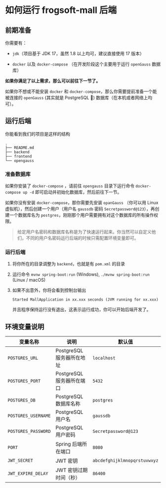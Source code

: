 # 如何运行 frogsoft-mall 后端

## 前期准备

你需要有：

- `jdk`（项目基于 JDK 17，虽然 1.8 以上均可，建议直接使用 17 版本）

- `docker` 以及 `docker-compose` （在开发阶段这个主要用于运行 `openGauss` 数据库）

**如果你满足了以上需求，那么可以前往下一节了。**

如果你不想或不能安装 `docker` 和 `docker-compose`，那么你需要提前准备一个能被连接的 `openGauss` (其实就是 PostgreSQL 🤫) 数据库（在本机或者网络上均可）。

## 运行后端

你能看到我们的项目是这样的结构

```
.
├── README.md
├── backend
├── frontend
└── opengauss
```

### 准备数据库

如果你安装了 `docker-compose` ，请前往 `opengauss` 目录下运行命令 `docker-compose up -d` 即可启动并初始化数据库，然后前往下一节。

如果你没有安装 `docker-compose`，那你需要先安装 `opanGauss` （你可以用 Linux 虚拟机），然后创建一个用户（用户名 `gaussdb` 密码 `Secretpassword@123`），再创建一个数据库名为 `postgres`，刚刚那个用户需要拥有对这个数据库的所有操作权限。

> 给定用户名密码和数据库名称是为了快速运行起来。你当然可以自定义他们，不同的用户名密码运行后端的时候只需配置环境变量即可。

### 运行后端

1. 将你所在的目录调整为 `backend`，也就是有 `pom.xml` 的目录

2. 运行命令 `mvnw spring-boot:run` (Windows), `./mvnw spring-boot:run` (Linux / macOS)

3. 如果不出意外，你将会看到控制台输出

   `Started MallApplication in xx.xxx seconds (JVM running for xx.xxx)`

   并且程序保持运行没有退出，这表示运行成功，你可以开始后端开发了。


## 环境变量说明
| 变量名称            | 说明                      | 默认值                       |
| ------------------- | ------------------------- | ---------------------------- |
| `POSTGRES_URL`      | PostgreSQL 服务器所在地址 | `localhost`                  |
| `POSTGRES_PORT`     | PostgreSQL 服务器所在端口 | `5432`                       |
| `POSTGRES_DB`       | PostgreSQL 数据库名称     | `postgres`                   |
| `POSTGRES_USERNAME` | PostgreSQL 用户名         | `gaussdb`                    |
| `POSTGRES_PASSWORD` | PostgreSQL 用户密码       | `Secretpassword@123`         |
| `PORT`              | Spring 后端所在端口       | `8080`                       |
| `JWT_SECRET`        | JWT 密钥                  | `abcdefghijklmnopqrstuvwxyz` |
| `JWT_EXPIRE_DELAY`  | JWT 密钥过期时间（秒）    | `86400`                      |

